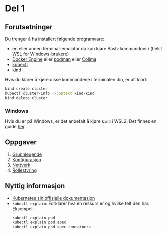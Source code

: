 # Del 1

## Forutsetninger

Du trenger å ha installert følgende programvare:

- en eller annen terminal-emulator du kan kjøre Bash-kommandoer i (helst WSL for Windows-brukere)
- [Docker Engine](https://docs.docker.com/get-docker) eller [podman](https://podman.io/docs/installation) eller [Colima](https://github.com/abiosoft/colima/blob/main/docs/INSTALL.md)
- [kubectl](https://kubernetes.io/docs/tasks/tools)
- [kind](https://kind.sigs.k8s.io/docs/user/quick-start)

Hvis du klarer å kjøre disse kommandene i terminalen din, er alt klart:

```bash
kind create cluster
kubectl cluster-info --context kind-kind
kind delete cluster
```

### Windows

Hvis du er på Windows, er det anbefalt å kjøre `kind` i WSL2.
Det finnes en guide [her](https://kind.sigs.k8s.io/docs/user/using-wsl2).

## Oppgaver

1. [Grunnlegende](basics.md)
2. [Konfigurasjon](config.md)
3. [Nettverk](networking.md)
4. [Rollestyring](rbac.md)

## Nyttig informasjon

- [Kubernetes sin offisielle dokumentasjon](https://kubernetes.io/docs/home)
- `kubectl explain`: Forklarer hva en ressurs er og hvilke felt den har. Eksempel:
  ```bash
  kubectl explain pod
  kubectl explain pod.spec
  kubectl explain pod.spec.containers
  ```
